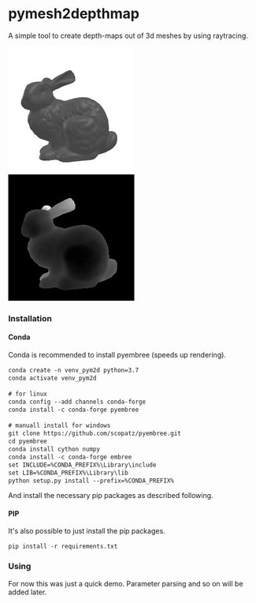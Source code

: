 # pymesh2depthmap
A simple tool to create depth-maps out of 3d meshes by using raytracing.

![mesh](output/color.png "Mesh") ![depth](output/depth.png "Depth")

### Installation

#### Conda
Conda is recommended to install pyembree (speeds up rendering).

```
conda create -n venv_pym2d python=3.7
conda activate venv_pym2d

# for linux
conda config --add channels conda-forge
conda install -c conda-forge pyembree

# manuall install for windows
git clone https://github.com/scopatz/pyembree.git
cd pyembree
conda install cython numpy
conda install -c conda-forge embree
set INCLUDE=%CONDA_PREFIX%\Library\include
set LIB=%CONDA_PREFIX%\Library\lib
python setup.py install --prefix=%CONDA_PREFIX%
```

And install the necessary pip packages as described following.

#### PIP

It's also possible to just install the pip packages.

```
pip install -r requirements.txt
```

### Using

For now this was just a quick demo. Parameter parsing and so on will be added later.